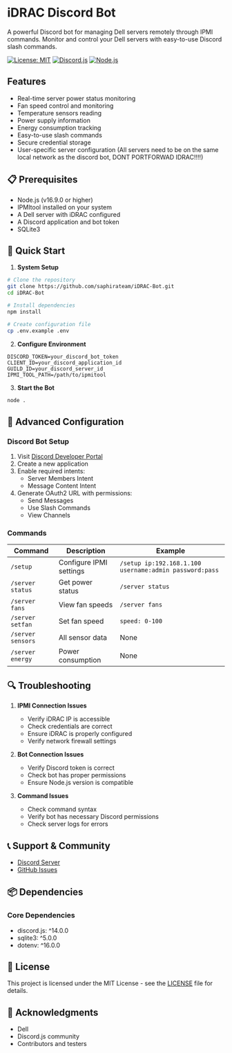 # iDRAC Discord Bot

A powerful Discord bot for managing Dell servers remotely through IPMI commands. Monitor and control your Dell servers with easy-to-use Discord slash commands.


[![License: MIT](https://img.shields.io/badge/License-MIT-yellow.svg)](https://opensource.org/licenses/MIT)
[![Discord.js](https://img.shields.io/badge/Discord.js-v14-blue.svg)](https://discord.js.org)
[![Node.js](https://img.shields.io/badge/Node.js-v16.9.0+-green.svg)](https://nodejs.org)

##  Features

- Real-time server power status monitoring
- Fan speed control and monitoring
- Temperature sensors reading
- Power supply information
- Energy consumption tracking
- Easy-to-use slash commands
- Secure credential storage
- User-specific server configuration (All servers need to be on the same local network as the discord bot, DONT PORTFORWAD IDRAC!!!!)

## 📋 Prerequisites

- Node.js (v16.9.0 or higher)
- IPMItool installed on your system
- A Dell server with iDRAC configured
- A Discord application and bot token
- SQLite3

## 🚀 Quick Start

1. **System Setup**
```bash
# Clone the repository
git clone https://github.com/saphirateam/iDRAC-Bot.git
cd iDRAC-Bot

# Install dependencies
npm install

# Create configuration file
cp .env.example .env
```

2. **Configure Environment**
```env
DISCORD_TOKEN=your_discord_bot_token
CLIENT_ID=your_discord_application_id
GUILD_ID=your_discord_server_id
IPMI_TOOL_PATH=/path/to/ipmitool
```

3. **Start the Bot**
```bash
node .
```

## 🔧 Advanced Configuration

### Discord Bot Setup
1. Visit [Discord Developer Portal](https://discord.com/developers/applications)
2. Create a new application
3. Enable required intents:
   - Server Members Intent
   - Message Content Intent
4. Generate OAuth2 URL with permissions:
   - Send Messages
   - Use Slash Commands
   - View Channels

###  Commands
| Command | Description | Example |
|---------|-------------|---------|
| `/setup` | Configure IPMI settings | `/setup ip:192.168.1.100 username:admin password:pass` |
| `/server status` | Get power status | `/server status` |
| `/server fans` | View fan speeds | `/server fans` |
| `/server setfan` | Set fan speed | `speed: 0-100` |
| `/server sensors` | All sensor data | None |
| `/server energy` | Power consumption | None 

## 🔍 Troubleshooting

1. **IPMI Connection Issues**
   - Verify iDRAC IP is accessible
   - Check credentials are correct
   - Ensure iDRAC is properly configured
   - Verify network firewall settings

2. **Bot Connection Issues**
   - Verify Discord token is correct
   - Check bot has proper permissions
   - Ensure Node.js version is compatible

3. **Command Issues**
   - Check command syntax
   - Verify bot has necessary Discord permissions
   - Check server logs for errors

## 📞 Support & Community

- [Discord Server](https://discord.gg/your-server)
- [GitHub Issues](https://github.com/yourusername/iDRAC-Bot/issues)

## 📦 Dependencies

### Core Dependencies
- discord.js: ^14.0.0
- sqlite3: ^5.0.0
- dotenv: ^16.0.0

## 📜 License

This project is licensed under the MIT License - see the [LICENSE](LICENSE) file for details.

## 🙏 Acknowledgments

- Dell 
- Discord.js community
- Contributors and testers